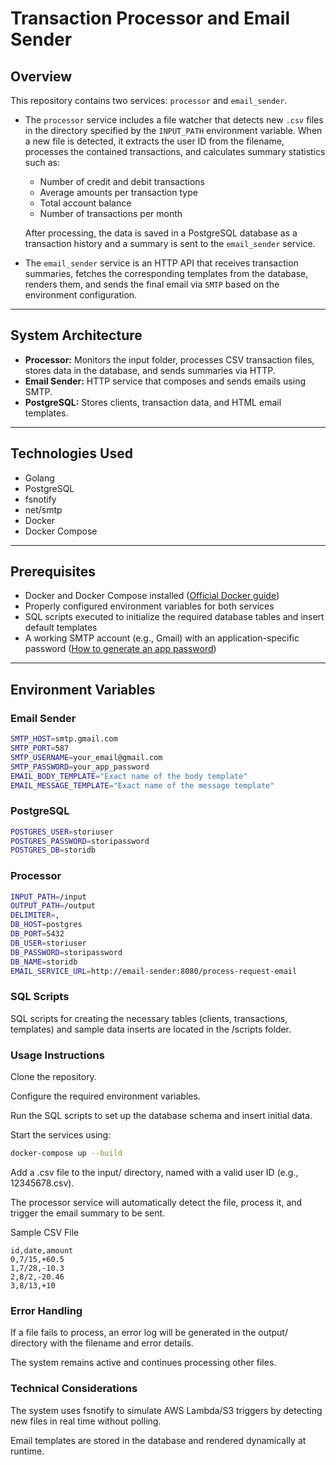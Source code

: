 # Transaction Processor and Email Sender

## Overview

This repository contains two services: `processor` and `email_sender`.

- The `processor` service includes a file watcher that detects new `.csv` files in the directory specified by the `INPUT_PATH` environment variable. When a new file is detected, it extracts the user ID from the filename, processes the contained transactions, and calculates summary statistics such as:

  - Number of credit and debit transactions
  - Average amounts per transaction type
  - Total account balance
  - Number of transactions per month

  After processing, the data is saved in a PostgreSQL database as a transaction history and a summary is sent to the `email_sender` service.

- The `email_sender` service is an HTTP API that receives transaction summaries, fetches the corresponding templates from the database, renders them, and sends the final email via `SMTP` based on the environment configuration.

---

## System Architecture

- **Processor:** Monitors the input folder, processes CSV transaction files, stores data in the database, and sends summaries via HTTP.
- **Email Sender:** HTTP service that composes and sends emails using SMTP.
- **PostgreSQL:** Stores clients, transaction data, and HTML email templates.

---

## Technologies Used

- Golang
- PostgreSQL
- fsnotify
- net/smtp
- Docker
- Docker Compose

---

## Prerequisites

- Docker and Docker Compose installed ([Official Docker guide](https://docs.docker.com/get-docker/))
- Properly configured environment variables for both services
- SQL scripts executed to initialize the required database tables and insert default templates
- A working SMTP account (e.g., Gmail) with an application-specific password ([How to generate an app password](https://support.google.com/accounts/answer/185833))

---

## Environment Variables

### Email Sender

```bash
SMTP_HOST=smtp.gmail.com
SMTP_PORT=587
SMTP_USERNAME=your_email@gmail.com
SMTP_PASSWORD=your_app_password
EMAIL_BODY_TEMPLATE="Exact name of the body template"
EMAIL_MESSAGE_TEMPLATE="Exact name of the message template"
```

### PostgreSQL
```bash
POSTGRES_USER=storiuser
POSTGRES_PASSWORD=storipassword
POSTGRES_DB=storidb
```

### Processor
```bash
INPUT_PATH=/input
OUTPUT_PATH=/output
DELIMITER=,
DB_HOST=postgres
DB_PORT=5432
DB_USER=storiuser
DB_PASSWORD=storipassword
DB_NAME=storidb
EMAIL_SERVICE_URL=http://email-sender:8080/process-request-email
```

### SQL Scripts
SQL scripts for creating the necessary tables (clients, transactions, templates) and sample data inserts are located in the /scripts folder.

### Usage Instructions
Clone the repository.

Configure the required environment variables.

Run the SQL scripts to set up the database schema and insert initial data.

Start the services using:

```bash
docker-compose up --build
```

Add a .csv file to the input/ directory, named with a valid user ID (e.g., 12345678.csv).

The processor service will automatically detect the file, process it, and trigger the email summary to be sent.

Sample CSV File
```csv
id,date,amount
0,7/15,+60.5
1,7/28,-10.3
2,8/2,-20.46
3,8/13,+10
```

### Error Handling
If a file fails to process, an error log will be generated in the output/ directory with the filename and error details.

The system remains active and continues processing other files.

### Technical Considerations
The system uses fsnotify to simulate AWS Lambda/S3 triggers by detecting new files in real time without polling.

Email templates are stored in the database and rendered dynamically at runtime.